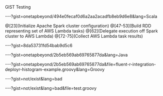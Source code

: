 GIST Testing

---?gist=onetapbeyond/494e0fecaf0d6a2aa2acadfb8eb9d6e8&lang=Scala

@[23](Initialize Apache Spark cluster configuration)
@[47-53](Build RDD representing set of AWS Lambda tasks)
@[62](Delegate execution off Spark cluster to AWS Lambda)
@[72-75](Collect AWS Lambda task results)

---?gist=8da53731fd54bab9d5c6

---?gist=onetapbeyond/2b5eb569ab69765877da&lang=Java

---?gist=onetapbeyond/2b5eb569ab69765877da&file=fluent-r-integration-deployr-histogram-example.groovy&lang=Groovy

---?gist=not/exist&lang=bad

---?gist=not/exist&lang=bad&file=test.groovy

